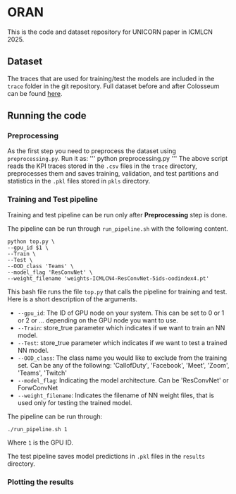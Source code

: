 # ORAN

This is the code and dataset repository for UNICORN paper in ICMLCN 2025.

## Dataset
The traces that are used for training/test the models are included in the `trace` folder in the git repository.
Full dataset before and after Colosseum can be found [here](https://utexas.box.com/s/rvtfrv09gnaf1xqaj0a1bfcdvsj0p3n1).

## Running the code

### Preprocessing
As the first step you need to preprocess the dataset using `preprocessing.py`. Run it as:
'''
python preprocessing.py 
'''
The above script reads the KPI traces stored in the `.csv` files in the `trace` directory, preprocesses them and saves training, validation, and test partitions and statistics in the `.pkl` files stored in `pkls` directory.

### Training and Test pipeline
Training and test pipeline can be run only after **Preprocessing** step is done.

The pipeline can be run through `run_pipeline.sh` with the following content.

```
python top.py \
--gpu_id $1 \
--Train \
--Test \
--OOD_class 'Teams' \
--model_flag 'ResConvNet' \
--weight_filename 'weights-ICMLCN4-ResConvNet-5ids-oodindex4.pt'
```

This bash file runs the file `top.py` that calls the pipeline for training and test. Here is a short description of the arguments.

- `--gpu_id`: The ID of GPU node on your system. This can be set to 0 or 1 or 2 or ... depending on the GPU node you want to use.
- `--Train`: store_true parameter which indicates if we want to train an NN model.
- `--Test`: store_true parameter which indicates if we want to test a trained NN model.
- `--OOD_class`: The class name you would like to exclude from the training set. Can be any of the following: 'CallofDuty', 'Facebook', 'Meet', 'Zoom', 'Teams', 'Twitch'
- `--model_flag`: Indicating the model architecture. Can be 'ResConvNet' or ForwConvNet
- `--weight_filename`: Indicates the filename of NN weight files, that is used only for testing the trained model.

The pipeline can be run through:
```
./run_pipeline.sh 1
```
Where `1` is the GPU ID.

The test pipeline saves model predictions in `.pkl` files in the `results` directory.

### Plotting the results
